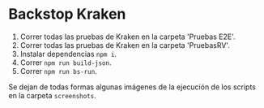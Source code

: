 # Backstop Kraken

1. Correr todas las pruebas de Kraken en la carpeta 'Pruebas E2E'.
2. Correr todas las pruebas de Kraken en la carpeta 'PruebasRV'.
3. Instalar dependencias `npm i`.
4. Correr `npm run build-json`.
5. Correr `npm run bs-run`.

Se dejan de todas formas algunas imágenes de la ejecución de los scripts en la carpeta `screenshots`.
